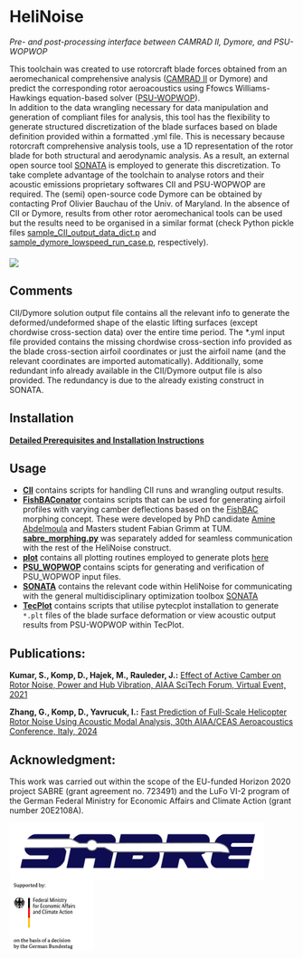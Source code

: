 # HeliNoise

*Pre- and post-processing interface between CAMRAD II, Dymore, and PSU-WOPWOP* 

This toolchain was created to use rotorcraft blade forces obtained from an aeromechanical comprehensive analysis ([CAMRAD II](http://www.camrad.com/CAMRADII.html) or Dymore) and predict the corresponding rotor aeroacoustics using Ffowcs Williams-Hawkings equation-based solver ([PSU-WOPWOP](https://arc.aiaa.org/doi/10.2514/6.2007-1240)).  
In addition to the data wrangling necessary for data manipulation and generation of compliant files for analysis, this tool has the flexibility to generate structured discretization of the blade surfaces based on blade definition provided within a formatted .yml file. This is necessary because rotorcraft comprehensive analysis tools, use a 1D representation of the rotor blade for both structural and aerodynamic analysis. As a result, an external open source tool [SONATA](https://gitlab.lrz.de/HTMWTUM/SONATA) is employed to generate this discretization. 
To take complete advantage of the toolchain to analyse rotors and their acoustic emissions proprietary softwares CII and PSU-WOPWOP are required. The (semi) open-source code Dymore can be obtained by contacting Prof Olivier Bauchau of the Univ. of Maryland. In the absence of CII or Dymore, results from other rotor aeromechanical tools can be used but the results need to be organised in a similar format (check Python pickle files [sample_CII_output_data_dict.p](sample_CII_output_data_dict.p) and [sample_dymore_lowspeed_run_case.p](Data/Diss_runs/bo105_complex/1994_Run42_7_baseline_trimwithrcvs/1994_Run42_7_baseline_trimwithrcvs/1994_Run42_7_baseline_trimwithrcvs.p), respectively).

<img src="https://github.com/kumar-sumeet/helinoise/assets/74828659/4e981212-81cb-4cba-88e3-051d714555d4" align="middle" width="500" >

## Comments

CII/Dymore solution output file contains all the relevant info to generate the deformed/undeformed shape of the elastic lifting surfaces (except chordwise cross-section data) over the entire time period. The *.yml input file provided contains the missing chordwise cross-section info provided as the blade cross-section airfoil coordinates or just the airfoil name (and the relevant coordinates are imported automatically). Additionally, some redundant info already available in the CII/Dymore output file is also provided. The redundancy is due to the already existing construct in SONATA.  


## Installation

**[Detailed Prerequisites and Installation Instructions](docs/installation.md)**



## Usage

* **[CII](CII)** contains scripts for handling CII runs and wrangling output results.
* **[FishBAConator](FishBAConator)** contains scripts that can be used for generating airfoil profiles with varying camber deflections based on the [FishBAC](https://www.researchgate.net/profile/Benjamin_Woods/publication/267508835_Aerodynamic_Modelling_of_the_Fish_Bone_Active_Camber_Morphing_Concept/links/57028d4208ae646a9da873fb/Aerodynamic-Modelling-of-the-Fish-Bone-Active-Camber-Morphing-Concept.pdf) morphing concept. These were developed by PhD candidate [Amine Abdelmoula](https://www.lrg.tum.de/en/ht/staff/amine-abdelmoula-msc/) and Masters student Fabian Grimm at TUM. **[sabre_morphing.py](FishBAConator/sabre_morphing.py)** was separately added for seamless communication with the rest of the HeliNoise construct.
* **[plot](plot)** contains all plotting routines employed to generate plots [here](https://www.researchgate.net/publication/348245919_Effect_of_Active_Camber_on_Rotor_Noise_Power_and_Hub_Vibration)
* **[PSU_WOPWOP](PSU_WOPWOP)** contains scipts for generating and verification of PSU_WOPWOP input files. 
* **[SONATA](SONATA)** contains the relevant code within HeliNoise for communicating with the general multidisciplinary optimization toolbox [SONATA](https://gitlab.lrz.de/HTMWTUM/SONATA)
* **[TecPlot](TecPlot)** contains scripts that utilise pytecplot installation to generate `*.plt` files of the blade surface deformation or view acoustic output results from PSU-WOPWOP within TecPlot. 



## Publications:

**Kumar, S., Komp, D., Hajek, M., Rauleder, J.:** [Effect of Active Camber on Rotor Noise, Power and Hub Vibration, AIAA SciTech Forum, Virtual Event, 2021](https://www.researchgate.net/publication/348245919_Effect_of_Active_Camber_on_Rotor_Noise_Power_and_Hub_Vibration)

**Zhang, G., Komp, D., Yavrucuk, I.:** [Fast Prediction of Full-Scale Helicopter Rotor Noise Using Acoustic Modal Analysis, 30th AIAA/CEAS Aeroacoustics Conference, Italy, 2024](https://arc.aiaa.org/doi/abs/10.2514/6.2024-3093)

## Acknowledgment:
This work was carried out within the scope of the EU-funded Horizon 2020 project SABRE (grant agreement no. 723491) and the LuFo VI-2 program of the German Federal Ministry for Economic Affairs and Climate Action (grant number 20E2108A).

<img src="docs/img/SABRE_logo.png" width="450"> <img src="docs/img/bmwi_en_2021.png" width="150">
